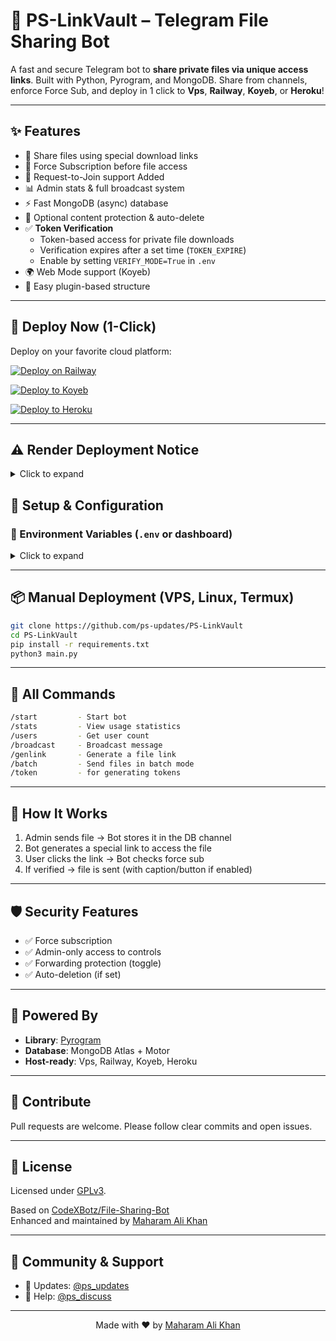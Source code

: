 # 🔐 PS-LinkVault – Telegram File Sharing Bot

A fast and secure Telegram bot to **share private files via unique access links**. Built with Python, Pyrogram, and MongoDB. Share from channels, enforce Force Sub, and deploy in 1 click to **Vps**, **Railway**, **Koyeb**, or **Heroku**!

---

## ✨ Features

- 🔗 Share files using special download links  
- 🚫 Force Subscription before file access
- 📝 Request-to-Join support Added
- 📊 Admin stats & full broadcast system  
- ⚡ Fast MongoDB (async) database  
- 🔐 Optional content protection & auto-delete
- ✅ **Token Verification**
  - Token-based access for private file downloads
  - Verification expires after a set time (`TOKEN_EXPIRE`)
  - Enable by setting `VERIFY_MODE=True` in `.env`
- 🌍 Web Mode support (Koyeb)  
- 🧩 Easy plugin-based structure  

---

## 🚀 Deploy Now (1-Click)

Deploy on your favorite cloud platform:

[![Deploy on Railway](https://railway.app/button.svg)](https://railway.app/new)

[![Deploy to Koyeb](https://www.koyeb.com/static/images/deploy/button.svg)](https://app.koyeb.com/deploy?type=git&repository=github.com/ps-updates/PS-LinkVault&branch=main&name=ps-linkvault)

[![Deploy to Heroku](https://www.herokucdn.com/deploy/button.svg)](https://heroku.com/deploy)

---

## ⚠️ Render Deployment Notice
<details>
<summary>Click to expand
</summary>

  
This project has **not been tested on Render**. While deployment might work, some users have reported account suspensions.  
If you choose to deploy on Render, **do so at your own risk**. We are not responsible for any account bans, suspensions, or data loss.

For a smoother experience, we recommend using platforms like **Koyeb**, **Heroku**, **Railway**, or your own **VPS**, which are known to work well with this setup.

</details>


## 🔧 Setup & Configuration

### 📁 Environment Variables (`.env` or dashboard)
<details>
<summary>Click to expand</summary>

```env
# Bot Configuration
API_ID=your_api_id
API_HASH=your_api_hash
BOT_TOKEN=your_bot_token
BOT_WORKERS=4

# Channel Configuration
CHANNEL_ID=your_channel_id
OWNER_ID=your_owner_id
FORCE_SUB_CHANNEL=your_force_sub_channel_id

# Database
DATABASE_URL=your_mongodb_url
DATABASE_NAME=Cluster0

# Web Configuration
WEB_MODE=False
PORT=8080

# Admin Users
ADMINS=123456789 987654321

# Messages
START_MESSAGE=Hello {first}!

I can store private files and generate shareable links.
FORCE_SUB_MESSAGE=You must join our channel before accessing files.
CUSTOM_CAPTION=None

VERIFY_MODE=True                # Enable/disable token system
TOKEN_EXPIRE=21600               # Expiry time in seconds (default: 21600 = 6 Hours)
SHORTLINK_API=your_api_key     # (Optional) If using shortlink-based ad tasks
SHORTLINK_URL=xyz.io   # (Optional) Shortener base URL add without https:// or http://
TUTORIAL=https://youtu.be/abc123  # Optional tutorial for users

# Optional
PROTECT_CONTENT=False
DISABLE_CHANNEL_BUTTON=True
AUTO_DELETE_TIME=0
JOIN_REQUEST_ENABLED=False
```

</details>

---

## 📦 Manual Deployment (VPS, Linux, Termux)

```bash
git clone https://github.com/ps-updates/PS-LinkVault
cd PS-LinkVault
pip install -r requirements.txt
python3 main.py
```

---

## 🔑 All Commands

```bash
/start         - Start bot  
/stats         - View usage statistics  
/users         - Get user count  
/broadcast     - Broadcast message  
/genlink       - Generate a file link  
/batch         - Send files in batch mode
/token         - for generating tokens 
```

---

## 📂 How It Works

1. Admin sends file → Bot stores it in the DB channel  
2. Bot generates a special link to access the file  
3. User clicks the link → Bot checks force sub  
4. If verified → file is sent (with caption/button if enabled)

---

## 🛡️ Security Features

- ✅ Force subscription
- ✅ Admin-only access to controls
- ✅ Forwarding protection (toggle)
- ✅ Auto-deletion (if set)

---

## 🧠 Powered By

- **Library**: [Pyrogram](https://docs.pyrogram.org/)  
- **Database**: MongoDB Atlas + Motor  
- **Host-ready**: Vps, Railway, Koyeb, Heroku  

---

## 🤝 Contribute

Pull requests are welcome. Please follow clear commits and open issues.

---

## 📄 License

Licensed under [GPLv3](LICENSE).

Based on [CodeXBotz/File-Sharing-Bot](https://github.com/CodeXBotz/File-Sharing-Bot)  
Enhanced and maintained by [Maharam Ali Khan](https://github.com/ps-updates)

---

## 📢 Community & Support

- 🔔 Updates: [@ps_updates](https://t.me/ps_updates)  
- 💬 Help: [@ps_discuss](https://t.me/ps_discuss)

---

<div align="center">
Made with ❤️ by <a href="https://github.com/ps-updates">Maharam Ali Khan</a>
</div>
